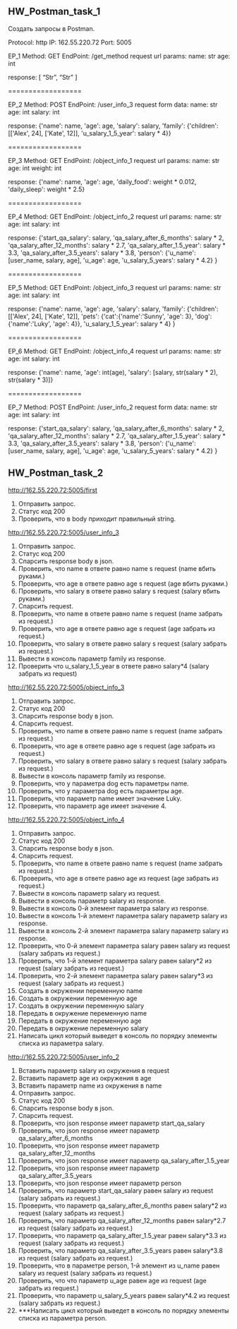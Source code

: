 ## HW_Postman_task_1
Создать запросы в Postman.

Protocol: http
IP: 162.55.220.72
Port: 5005

EP_1
Method: GET
EndPoint: /get_method
request url params: 
 name: str
 age: int

response: 
[
    “Str”,
    “Str”
]

==================

EP_2
Method: POST
EndPoint: /user_info_3
request form data: 
 name: str
 age: int
 salary: int

response: 
{'name': name,
          'age': age,
          'salary': salary,
          'family': {'children': [['Alex', 24], ['Kate', 12]],
                     'u_salary_1_5_year': salary * 4}}


==================

EP_3
Method: GET
EndPoint: /object_info_1
request url params: 
 name: str
 age: int
 weight: int

response: 
{'name': name,
          'age': age,
          'daily_food': weight * 0.012,
          'daily_sleep': weight * 2.5}


==================

EP_4
Method: GET
EndPoint: /object_info_2
request url params: 
 name: str
 age: int
 salary: int

response: 
{'start_qa_salary': salary,
          'qa_salary_after_6_months': salary * 2,
          'qa_salary_after_12_months': salary * 2.7,
          'qa_salary_after_1.5_year': salary * 3.3,
          'qa_salary_after_3.5_years': salary * 3.8,
          'person': {'u_name': [user_name, salary, age],
                     'u_age': age,
                     'u_salary_5_years': salary * 4.2}
          }


==================

EP_5
Method: GET
EndPoint: /object_info_3
request url params: 
 name: str
 age: int
 salary: int

response: 
{'name': name,
          'age': age,
          'salary': salary,
          'family': {'children': [['Alex', 24], ['Kate', 12]],
                     'pets': {'cat':{'name':'Sunny',
                                     'age': 3},
                              'dog':{'name':'Luky',
                                     'age': 4}},
                     'u_salary_1_5_year': salary * 4}
          }


==================

EP_6
Method: GET
EndPoint: /object_info_4
request url params: 
 name: str
 age: int
 salary: int

response: 
{'name': name,
          'age': int(age),
          'salary': [salary, str(salary * 2), str(salary * 3)]}


==================

EP_7
Method: POST
EndPoint: /user_info_2
request form data: 
 name: str
 age: int
 salary: int

response: 
{'start_qa_salary': salary,
          'qa_salary_after_6_months': salary * 2,
          'qa_salary_after_12_months': salary * 2.7,
          'qa_salary_after_1.5_year': salary * 3.3,
          'qa_salary_after_3.5_years': salary * 3.8,
          'person': {'u_name': [user_name, salary, age],
                     'u_age': age,
                     'u_salary_5_years': salary * 4.2}
          }

## HW_Postman_task_2
http://162.55.220.72:5005/first
1. Отправить запрос.
2. Статус код 200
3. Проверить, что в body приходит правильный string.

http://162.55.220.72:5005/user_info_3
1. Отправить запрос.
2. Статус код 200
3. Спарсить response body в json.
4. Проверить, что name в ответе равно name s request (name вбить руками.)
5. Проверить, что age в ответе равно age s request (age вбить руками.)
6. Проверить, что salary в ответе равно salary s request (salary вбить руками.)
7. Спарсить request.
8. Проверить, что name в ответе равно name s request (name забрать из request.)
9. Проверить, что age в ответе равно age s request (age забрать из request.)
10. Проверить, что salary в ответе равно salary s request (salary забрать из request.)
11. Вывести в консоль параметр family из response.
12. Проверить что u_salary_1_5_year в ответе равно salary*4 (salary забрать из request)

http://162.55.220.72:5005/object_info_3
1. Отправить запрос.
2. Статус код 200
3. Спарсить response body в json.
4. Спарсить request.
5. Проверить, что name в ответе равно name s request (name забрать из request.)
6. Проверить, что age в ответе равно age s request (age забрать из request.)
7. Проверить, что salary в ответе равно salary s request (salary забрать из request.)
8. Вывести в консоль параметр family из response.
9. Проверить, что у параметра dog есть параметры name.
10. Проверить, что у параметра dog есть параметры age.
11. Проверить, что параметр name имеет значение Luky.
12. Проверить, что параметр age имеет значение 4.

http://162.55.220.72:5005/object_info_4
1. Отправить запрос.
2. Статус код 200
3. Спарсить response body в json.
4. Спарсить request.
5. Проверить, что name в ответе равно name s request (name забрать из request.)
6. Проверить, что age в ответе равно age из request (age забрать из request.)
7. Вывести в консоль параметр salary из request.
8. Вывести в консоль параметр salary из response.
9. Вывести в консоль 0-й элемент параметра salary из response.
10. Вывести в консоль 1-й элемент параметра salary параметр salary из response.
11. Вывести в консоль 2-й элемент параметра salary параметр salary из response.
12. Проверить, что 0-й элемент параметра salary равен salary из request (salary забрать из request.)
13. Проверить, что 1-й элемент параметра salary равен salary*2 из request (salary забрать из request.)
14. Проверить, что 2-й элемент параметра salary равен salary*3 из request (salary забрать из request.)
15. Создать в окружении переменную name
16. Создать в окружении переменную age
17. Создать в окружении переменную salary
18. Передать в окружение переменную name
19. Передать в окружение переменную age
20. Передать в окружение переменную salary
21. Написать цикл который выведет в консоль по порядку элементы списка из параметра salary.

http://162.55.220.72:5005/user_info_2
1. Вставить параметр salary из окружения в request
2. Вставить параметр age из окружения в age
3. Вставить параметр name из окружения в name
4. Отправить запрос.
5. Статус код 200
6. Спарсить response body в json.
7. Спарсить request.
8. Проверить, что json response имеет параметр start_qa_salary
9. Проверить, что json response имеет параметр qa_salary_after_6_months
10. Проверить, что json response имеет параметр qa_salary_after_12_months
11. Проверить, что json response имеет параметр qa_salary_after_1.5_year
12. Проверить, что json response имеет параметр qa_salary_after_3.5_years
13. Проверить, что json response имеет параметр person
14. Проверить, что параметр start_qa_salary равен salary из request (salary забрать из request.)
15. Проверить, что параметр qa_salary_after_6_months равен salary*2 из request (salary забрать из request.)
16. Проверить, что параметр qa_salary_after_12_months равен salary*2.7 из request (salary забрать из request.)
17. Проверить, что параметр qa_salary_after_1.5_year равен salary*3.3 из request (salary забрать из request.)
18. Проверить, что параметр qa_salary_after_3.5_years равен salary*3.8 из request (salary забрать из request.)
19. Проверить, что в параметре person, 1-й элемент из u_name равен salary из request (salary забрать из request.)
20. Проверить, что что параметр u_age равен age из request (age забрать из request.)
21. Проверить, что параметр u_salary_5_years равен salary*4.2 из request (salary забрать из request.)
22. ***Написать цикл который выведет в консоль по порядку элементы списка из параметра person.

